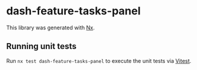 # dash-feature-tasks-panel

This library was generated with [Nx](https://nx.dev).

## Running unit tests

Run `nx test dash-feature-tasks-panel` to execute the unit tests via [Vitest](https://vitest.dev/).
